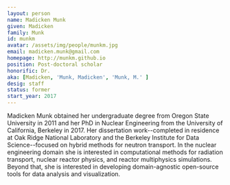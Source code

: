 ```yaml
---
layout: person
name: Madicken Munk
given: Madicken
family: Munk
id: munkm
avatar: /assets/img/people/munkm.jpg 
email: madicken.munk@gmail.com
homepage: http://munkm.github.io 
position: Post-doctoral scholar
honorific: Dr.
aka: [Madicken, 'Munk, Madicken', 'Munk, M.' ]
desig: staff
status: former
start_year: 2017
---
```


Madicken Munk obtained her undergraduate degree from Oregon State University in
2011 and her PhD in Nuclear Engineering from the University of California,
Berkeley in 2017. Her dissertation work--completed in residence at Oak Ridge National 
Laboratory and the
Berkeley Institute for Data Science--focused on hybrid methods for neutron transport. 
In the nuclear engineering domain she is interested in
computational methods for radiation transport, nuclear reactor physics, and
reactor multiphysics simulations. Beyond that, she is interested in developing
domain-agnostic open-source tools for data analysis and visualization. 

